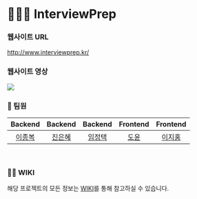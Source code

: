 # 🧑🏻‍💻 InterviewPrep

### 웹사이트 URL
http://www.interviewprep.kr/

### 웹사이트 영상
<img src="https://user-images.githubusercontent.com/8718430/229305189-8e80ae96-710f-4bcd-a82e-c5c6a37c6823.mp4">

### 👥  팀원
|                                         Backend                                          |                                         Backend                                          |                                         Backend                                          |                                       Frontend                                        |                                        Frontend                                         |
| :--------------------------------------------------------------------------------------: | :--------------------------------------------------------------------------------------: | :--------------------------------------------------------------------------------------: | :-----------------------------------------------------------------------------------: | :-------------------------------------------------------------------------------------: | 
| [이종복](https://github.com/LeeJongbokz) | [진은혜](https://github.com/Jineh) | [임정택](https://github.com/wjdxor) | [도윤](https://github.com/N3theri9N) | [이지홍](https://github.com/lee-ji-hong) |
<br>

### 🧚‍♀️ WIKI
해당 프로젝트의 모든 정보는 [WIKI](https://github.com/LeeJongbokz/interviewPrep/wiki)를 통해 참고하실 수 있습니다.
